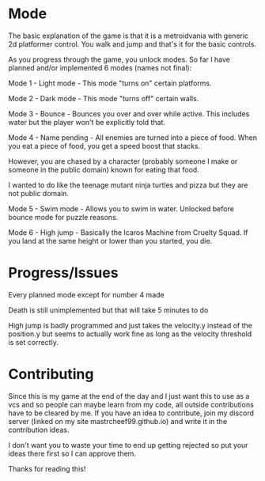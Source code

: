 # Mode
The basic explanation of the game is that it is a metroidvania with generic 2d platformer control. You walk and jump and that's it for the basic controls.

As you progress through the game, you unlock modes. So far I have planned and/or implemented 6 modes (names not final):

Mode 1 - Light mode - This mode "turns on" certain platforms.

Mode 2 - Dark mode - This mode "turns off" certain walls.

Mode 3 - Bounce - Bounces you over and over while active. This includes water but the player won't be explicitly told that.

Mode 4 - Name pending - All enemies are turned into a piece of food. When you eat a piece of food, you get a speed boost that stacks. 

However, you are chased by a character (probably someone I make or someone in the public domain) known for eating that food. 

I wanted to do like the teenage mutant ninja turtles and pizza but they are not public domain.

Mode 5 - Swim mode - Allows you to swim in water. Unlocked before bounce mode for puzzle reasons.

Mode 6 - High jump - Basically the Icaros Machine from Cruelty Squad. If you land at the same height or lower than you started, you die.


# Progress/Issues

Every planned mode except for number 4 made 

Death is still unimplemented but that will take 5 minutes to do 

High jump is badly programmed and just takes the velocity.y instead of the position.y but seems to actually work fine as long as the velocity threshold is set correctly.

# Contributing

Since this is my game at the end of the day and I just want this to use as a vcs and so people can maybe learn from my code, all outside contributions have to be cleared by me.
If you have an idea to contribute, join my discord server (linked on my site mastrcheef99.github.io) and write it in the contribution ideas.

I don't want you to waste your time to end up getting rejected so put your ideas there first so I can approve them.

Thanks for reading this!
